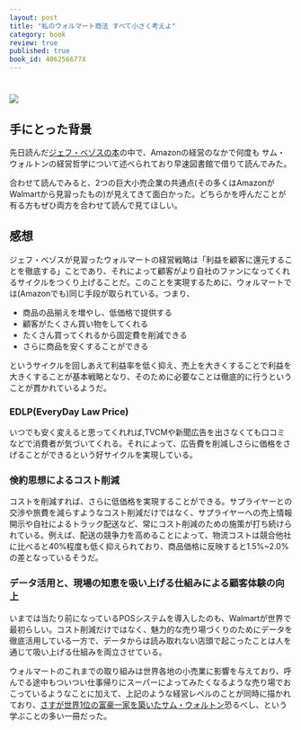 ```yaml
---
layout: post
title: "私のウォルマート商法 すべて小さく考えよ"
category: book
review: true
published: true
book_id: 406256677X
---
```


# [![](http://images.amazon.com/images/P/{{page.book_id}}.01_SL110_.jpg)](http://www.amazon.co.jp/exec/obidos/ASIN/{{page.book_id}}/kkuma-22/)


## 手にとった背景

先日読んだ[ジェフ・ベゾスの本](/book_jeff_bazos)の中で、Amazonの経営のなかで何度も
サム・ウォルトンの経営哲学について述べられており早速図書館で借りて読んでみた。

合わせて読んでみると、2つの巨大小売企業の共通点(その多くはAmazonがWalmartから見習ったもの)が見えてきて面白かった。どちらかを呼んだことが有る方もぜひ両方を合わせて読んで見てほしい。

## 感想

ジェフ・ベゾスが見習ったウォルマートの経営戦略は「利益を顧客に還元することを徹底する」ことであり、それによって顧客がより自社のファンになってくれるサイクルをつくり上げることだ。このことを実現するために、ウォルマートでは(Amazonでも)同じ手段が取られている。つまり、

- 商品の品揃えを増やし、低価格で提供する
- 顧客がたくさん買い物をしてくれる
- たくさん買ってくれるから固定費を削減できる
- さらに商品を安くすることができる

というサイクルを回しあえて利益率を低く抑え、売上を大きくすることで利益を大きくすることが基本戦略となり、そのために必要なことは徹底的に行うということが貫かれているようだ。

### EDLP(EveryDay Law Price)

いつでも安く変えると思ってくれれば,TVCMや新聞広告を出さなくても口コミなどで消費者が気づいてくれる。それによって、広告費を削減しさらに価格をさげることができるという好サイクルを実現している。

### 倹約思想によるコスト削減

コストを削減すれば、さらに低価格を実現することができる。サプライヤーとの交渉や旅費を減らすようなコスト削減だけではなく、サプライヤーへの売上情報開示や自社によるトラック配送など、常にコスト削減のための施策が打ち続けられている。例えば、配送の競争力を高めることによって、物流コストは競合他社に比べると40%程度も低く抑えられており、商品価格に反映すると1.5%~2.0%の差となっているそうだ。

### データ活用と、現場の知恵を吸い上げる仕組みによる顧客体験の向上

いまでは当たり前になっているPOSシステムを導入したのも、Walmartが世界で最初らしい。コスト削減だけではなく、魅力的な売り場づくりのためにデータを徹底活用している一方で、データからは読み取れない店頭で起こったことは人を通じて吸い上げる仕組みを両立させている。


ウォルマートのこれまでの取り組みは世界各地の小売業に影響を与えており、呼んでる途中もついつい仕事帰りにスーパーによってみたくなるような売り場でおこっているようなことに加えて、上記のような経営レベルのことが同時に描かれており、[さすが世界1位の富豪一家を築いたサム・ウォルトン](http://media.yucasee.jp/posts/index/14216)恐るべし、という学ぶことの多い一冊だった。